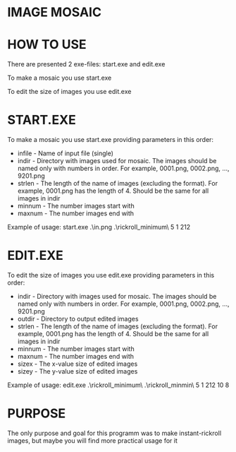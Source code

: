 # IMAGE MOSAIC
# HOW TO USE
There are presented 2 exe-files: start.exe and edit.exe

To make a mosaic you use start.exe

To edit the size of images you use edit.exe

# START.EXE
To make a mosaic you use start.exe providing parameters in this order:
* infile - Name of input file (single)
* indir - Directory with images used for mosaic. The images should be named only with numbers in order. For example, 0001.png, 0002.png, ..., 9201.png
* strlen - The length of the name of images (excluding the format). For example, 0001.png has the length of 4. Should be the same for all images in indir
* minnum - The number images start with
* maxnum - The number images end with

Example of usage:
start.exe .\in.png .\rickroll_minimum\ 5 1 212

# EDIT.EXE
To edit the size of images you use edit.exe providing parameters in this order:
* indir - Directory with images used for mosaic. The images should be named only with numbers in order. For example, 0001.png, 0002.png, ..., 9201.png
* outdir - Directory to output edited images
* strlen - The length of the name of images (excluding the format). For example, 0001.png has the length of 4. Should be the same for all images in indir
* minnum - The number images start with
* maxnum - The number images end with
* sizex - The x-value size of edited images
* sizey - The y-value size of edited images

Example of usage:
edit.exe .\rickroll_minimum\ .\rickroll_minmin\ 5 1 212 10 8

# PURPOSE
The only purpose and goal for this programm was to make instant-rickroll images, but maybe you will find more practical usage for it